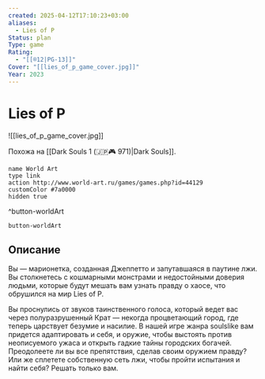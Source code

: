 ```yaml
---
created: 2025-04-12T17:10:23+03:00
aliases:
  - Lies of P
Status: plan
Type: game
Rating:
  - "[[®️12|PG-13]]"
Cover: "[[lies_of_p_game_cover.jpg]]"
Year: 2023
---
```


# Lies of P

![[lies_of_p_game_cover.jpg]]

Похожа на [[Dark Souls 1 (🇯🇵🎮 971)|Dark Souls]].


```button
name World Art
type link
action http://www.world-art.ru/games/games.php?id=44129
customColor #7a0000
hidden true
```
^button-worldArt



`button-worldArt`

## Описание

Вы — марионетка, созданная Джеппетто и запутавшаяся в паутине лжи. Вы столкнетесь с кошмарными монстрами и недостойными доверия людьми, которые будут мешать вам узнать правду о хаосе, что обрушился на мир Lies of P.

Вы проснулись от звуков таинственного голоса, который ведет вас через полуразрушенный Крат — некогда процветающий город, где теперь царствует безумие и насилие. В нашей игре жанра soulslike вам придется адаптировать и себя, и оружие, чтобы выстоять против неописуемого ужаса и открыть гадкие тайны городских богачей. Преодолеете ли вы все препятствия, сделав своим оружием правду? Или же сплетете собственную сеть лжи, чтобы пройти испытания и найти себя? Решать только вам.
